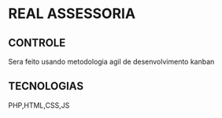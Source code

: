 # REAL ASSESSORIA

## CONTROLE
Sera feito usando metodologia agil de desenvolvimento kanban

## TECNOLOGIAS
PHP,HTML,CSS,JS